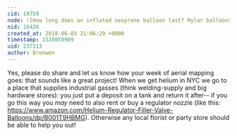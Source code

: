 ```yaml
---
cid: 19750
node: ![How long does an inflated neoprene balloon last? Mylar balloons better for summer camp?](../notes/pfhs/06-03-2018/how-long-does-an-inflated-neoprene-balloon-last-mylar-balloons-better-for-summer-camp)
nid: 16426
created_at: 2018-06-03 21:06:29 +0000
timestamp: 1528059989
uid: 237313
author: Bronwen
---
```


Yes, please do share and let us know how your week of aerial mapping goes: that sounds like a great project! When we get helium in NYC we go to a place that supplies industrial gasses (think welding-supply and big hardware stores): you just put a deposit on a tank and return it after-- if you go this way you *may* need to also rent or buy a regulator nozzle (like this: https://www.amazon.com/Helium-Regulator-Filler-Valve-Balloons/dp/B001T9HBMG). Otherwise any local florist or party store should be able to help you out!